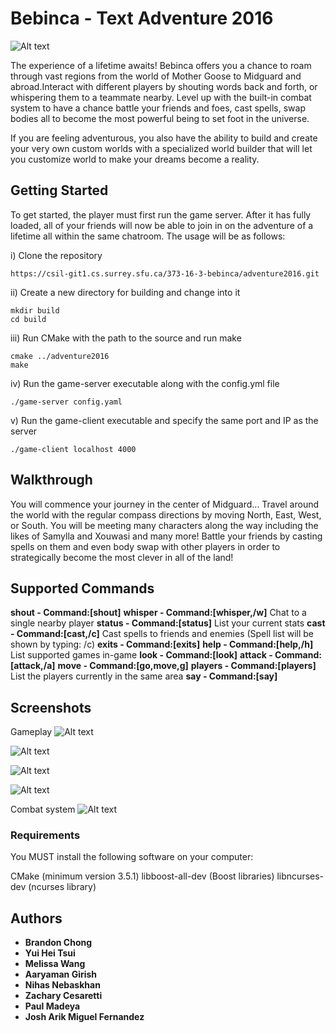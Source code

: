 # Bebinca - Text Adventure 2016

![Alt text](https://www.sfu.ca/~pmadeya/newsplash.gif "Project Intro")

The experience of a lifetime awaits! Bebinca offers you a chance to roam through vast regions from the world of Mother Goose to Midguard and abroad.Interact with different players by shouting words back and forth, or whispering them to a teammate nearby. Level up with the built-in combat system to have a chance battle your friends and foes, cast spells, swap bodies all to become the most powerful being to set foot in the universe.

If you are feeling adventurous, you also have the ability to build and create your very own custom worlds with a specialized world builder that will let you customize world to make your dreams become a reality.  

## Getting Started

To get started, the player must first run the game server. After it has fully loaded, all of your friends will now be able to join in on the adventure of a lifetime all within the same chatroom. The usage will be as follows:

i) Clone the repository

```
https://csil-git1.cs.surrey.sfu.ca/373-16-3-bebinca/adventure2016.git
```


ii) Create a new directory for building and change into it

```
mkdir build
cd build
```

iii) Run CMake with the path to the source and run make

```
cmake ../adventure2016
make
```

iv) Run the game-server executable along with the config.yml file

```
./game-server config.yaml
```

v) Run the game-client executable and specify the same port and IP as the server

```
./game-client localhost 4000
```

## Walkthrough

You will commence your journey in the center of Midguard... Travel around the world with the regular compass directions by moving North, East, West, or South. You will be meeting many characters along the way including the likes of Samylla and Xouwasi and many more! Battle your friends by casting spells on them and even body swap with other players in order to strategically become the most clever in all of the land! 

## Supported Commands

**shout - Command:[shout]**
**whisper - Command:[whisper,/w]**
Chat to a single nearby player
**status - Command:[status]**
List your current stats
**cast - Command:[cast,/c]**
Cast spells to friends and enemies
(Spell list will be shown by typing: /c)
**exits - Command:[exits]**
**help - Command:[help,/h]**
List supported games in-game
**look - Command:[look]**
**attack - Command:[attack,/a]**
**move - Command:[go,move,g]**
**players - Command:[players]**
List the players currently in the same area
**say - Command:[say]**


## Screenshots

Gameplay
![Alt text](https://www.sfu.ca/~pmadeya/Title%20screen.png "Title screen")

![Alt text](https://www.sfu.ca/~pmadeya/authentication.png "Authentication")

![Alt text](https://www.sfu.ca/~pmadeya/start_gameplay.png "First World")

![Alt text](https://www.sfu.ca/~pmadeya/Screen%20Shot%202016-11-30%20at%2010.46.35%20PM.png "Gameplay")

Combat system
![Alt text](https://www.sfu.ca/~pmadeya/combat_ui.png "Project Intro")


### Requirements

You MUST install the following software on your computer:

CMake (minimum version 3.5.1)
libboost-all-dev (Boost libraries)
libncurses-dev (ncurses library)

## Authors

* **Brandon Chong**
* **Yui Hei Tsui**
* **Melissa Wang**
* **Aaryaman Girish**
* **Nihas Nebaskhan**
* **Zachary Cesaretti**
* **Paul Madeya**
* **Josh Arik Miguel Fernandez** 